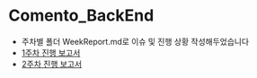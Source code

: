 # Comento_BackEnd

- 주차별 폴더 WeekReport.md로 이슈 및 진행 상황 작성해두었습니다
- [1주차 진행 보고서](https://github.com/Yerim1ee/Comento_BackEnd/blob/main/1%EC%A3%BC%EC%B0%A8%20%EA%B3%BC%EC%A0%9C/WeekReport.md)
-  [2주차 진행 보고서](https://github.com/Yerim1ee/Comento_BackEnd/blob/main/2%EC%A3%BC%EC%B0%A8%20%EA%B3%BC%EC%A0%9C/weekReport.md)
